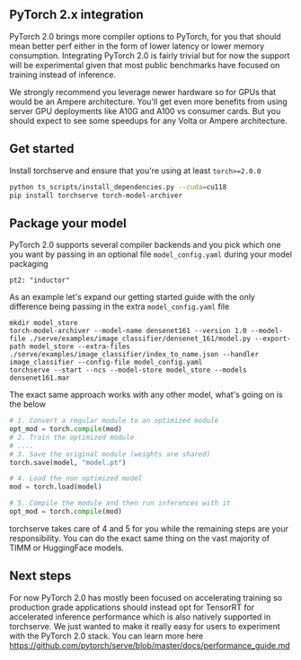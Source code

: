 ## PyTorch 2.x integration

PyTorch 2.0 brings more compiler options to PyTorch, for you that should mean better perf either in the form of lower latency or lower memory consumption. Integrating PyTorch 2.0 is fairly trivial but for now the support will be experimental given that most public benchmarks have focused on training instead of inference.

We strongly recommend you leverage newer hardware so for GPUs that would be an Ampere architecture. You'll get even more benefits from using server GPU deployments like A10G and A100 vs consumer cards. But you should expect to see some speedups for any Volta or Ampere architecture.

## Get started

Install torchserve and ensure that you're using at least `torch>=2.0.0`

```sh
python ts_scripts/install_dependencies.py --cuda=cu118
pip install torchserve torch-model-archiver
```

## Package your model

PyTorch 2.0 supports several compiler backends and you pick which one you want by passing in an optional file `model_config.yaml` during your model packaging

`pt2: "inductor"`

As an example let's expand our getting started guide with the only difference being passing in the extra `model_config.yaml` file

```
mkdir model_store
torch-model-archiver --model-name densenet161 --version 1.0 --model-file ./serve/examples/image_classifier/densenet_161/model.py --export-path model_store --extra-files ./serve/examples/image_classifier/index_to_name.json --handler image_classifier --config-file model_config.yaml
torchserve --start --ncs --model-store model_store --models densenet161.mar
```

The exact same approach works with any other model, what's going on is the below

```python
# 1. Convert a regular module to an optimized module
opt_mod = torch.compile(mod)
# 2. Train the optimized module
# ....
# 3. Save the original module (weights are shared)
torch.save(model, "model.pt")

# 4. Load the non optimized model
mod = torch.load(model)

# 5. Compile the module and then run inferences with it
opt_mod = torch.compile(mod)
```

torchserve takes care of 4 and 5 for you while the remaining steps are your responsibility. You can do the exact same thing on the vast majority of TIMM or HuggingFace models.

## Next steps

For now PyTorch 2.0 has mostly been focused on accelerating training so production grade applications should instead opt for TensorRT for accelerated inference performance which is also natively supported in torchserve. We just wanted to make it really easy for users to experiment with the PyTorch 2.0 stack. You can learn more here https://github.com/pytorch/serve/blob/master/docs/performance_guide.md
